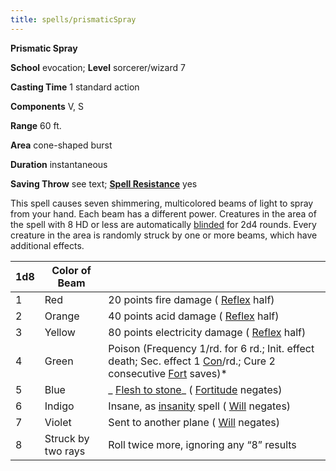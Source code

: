 ```yaml
---
title: spells/prismaticSpray
---
```

 **Prismatic Spray**

**School** evocation; **Level** sorcerer/wizard 7

**Casting Time** 1 standard action

**Components** V, S

**Range** 60 ft.

**Area** cone-shaped burst

**Duration** instantaneous

**Saving Throw** see text; **[Spell Resistance](../glossary.md#_spell-resistance)** yes

This spell causes seven shimmering, multicolored beams of light to spray from your hand. Each beam has a different power. Creatures in the area of the spell with 8 HD or less are automatically [blinded](../glossary.md#_blinded) for 2d4 rounds. Every creature in the area is randomly struck by one or more beams, which have additional effects.

| 1d8 | Color of Beam | |
| --- | --- | --- |
| 1 | Red | 20 points fire damage ( [Reflex](../combat.md#_reflex) half) |
| 2 | Orange | 40 points acid damage ( [Reflex](../combat.md#_reflex) half) |
| 3 | Yellow | 80 points electricity damage ( [Reflex](../combat.md#_reflex) half) |
| 4 | Green | Poison (Frequency 1/rd. for 6 rd.; Init. effect death; Sec. effect 1 [Con](../gettingStarted.md#_constitution)/rd.; Cure 2 consecutive [Fort](../combat.md#_fortitude) saves)\* |
| 5 | Blue | _ [Flesh to stone](fleshToStone.md#_flesh-to-stone)_ ( [Fortitude](../combat.md#_fortitude) negates) |
| 6 | Indigo | Insane, as [insanity](insanity.md#_insanity) spell ( [Will](../combat.md#_will) negates) |
| 7 | Violet | Sent to another plane ( [Will](../combat.md#_will) negates) |
| 8 | Struck by two rays | Roll twice more, ignoring any “8” results |

